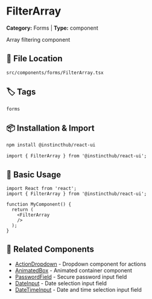 # FilterArray

**Category:** Forms | **Type:** component

Array filtering component

## 📁 File Location

`src/components/forms/FilterArray.tsx`

## 🏷️ Tags

`forms`

## 📦 Installation & Import

```bash
npm install @instincthub/react-ui
```

```tsx
import { FilterArray } from '@instincthub/react-ui';
```

## 🚀 Basic Usage

```tsx
import React from 'react';
import { FilterArray } from '@instincthub/react-ui';

function MyComponent() {
  return (
    <FilterArray
    />
  );
}
```

## 🔗 Related Components

- [ActionDropdown](./ActionDropdown.md) - Dropdown component for actions
- [AnimatedBox](./AnimatedBox.md) - Animated container component
- [PasswordField](./PasswordField.md) - Secure password input field
- [DateInput](./DateInput.md) - Date selection input field
- [DateTimeInput](./DateTimeInput.md) - Date and time selection input field

